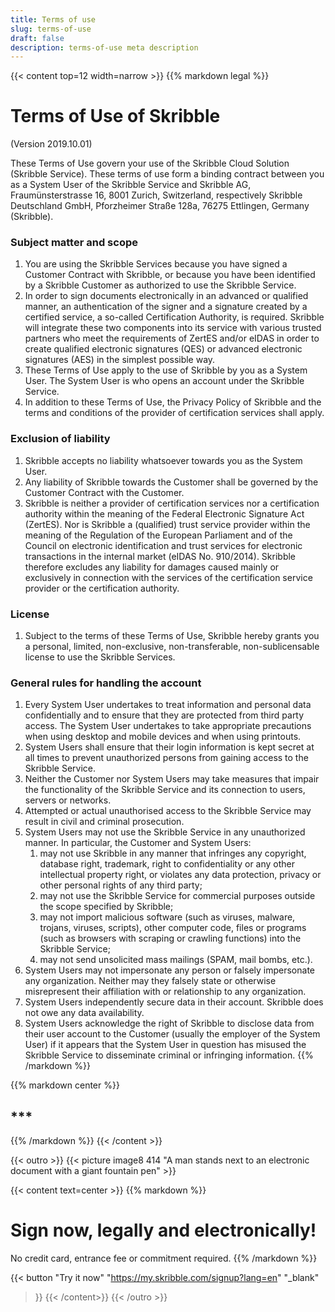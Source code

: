 ```yaml
---
title: Terms of use
slug: terms-of-use
draft: false
description: terms-of-use meta description
---
```


{{< content top=12 width=narrow >}}
{{% markdown legal %}}
# Terms of Use of Skribble
(Version 2019.10.01)

These Terms of Use govern your use of the Skribble Cloud Solution (Skribble Service). These terms of use form a binding contract between you as a System User of the Skribble Service and Skribble AG, Fraumünsterstrasse 16, 8001 Zurich, Switzerland, respectively Skribble Deutschland GmbH, Pforzheimer Straße 128a, 76275 Ettlingen, Germany (Skribble).

### Subject matter and scope
1. You are using the Skribble Services because you have signed a Customer Contract with Skribble, or because you have been identified by a Skribble Customer as authorized to use the Skribble Service.
2. In order to sign documents electronically in an advanced or qualified manner, an authentication of the signer and a signature created by a certified service, a so-called Certification Authority, is required. Skribble will integrate these two components into its service with various trusted partners who meet the requirements of ZertES and/or eIDAS in order to create qualified electronic signatures (QES) or advanced electronic signatures (AES) in the simplest possible way.
3. These Terms of Use apply to the use of Skribble by you as a System User. The System User is who opens an account under the Skribble Service.
4. In addition to these Terms of Use, the Privacy Policy of Skribble and the terms and conditions of the provider of certification services shall apply.

### Exclusion of liability
1. Skribble accepts no liability whatsoever towards you as the System User.
2. Any liability of Skribble towards the Customer shall be governed by the Customer Contract with the Customer.
3. Skribble is neither a provider of certification services nor a certification authority within the meaning of the Federal Electronic Signature Act (ZertES). Nor is Skribble a (qualified) trust service provider within the meaning of the Regulation of the European Parliament and of the Council on electronic identification and trust services for electronic transactions in the internal market (eIDAS No. 910/2014). Skribble therefore excludes any liability for damages caused mainly or exclusively in connection with the services of the certification service provider or the certification authority.

### License
1. Subject to the terms of these Terms of Use, Skribble hereby grants you a personal, limited, non-exclusive, non-transferable, non-sublicensable license to use the Skribble Services.

### General rules for handling the account
1. Every System User undertakes to treat information and personal data confidentially and to ensure that they are protected from third party access. The System User undertakes to take appropriate precautions when using desktop and mobile devices and when using printouts.
2. System Users shall ensure that their login information is kept secret at all times to prevent unauthorized persons from gaining access to the Skribble Service.
3. Neither the Customer nor System Users may take measures that impair the functionality of the Skribble Service and its connection to users, servers or networks.
4. Attempted or actual unauthorised access to the Skribble Service may result in civil and criminal prosecution.
5. System Users may not use the Skribble Service in any unauthorized manner. In particular, the Customer and System Users:
    1. may not use Skribble in any manner that infringes any copyright, database right, trademark, right to confidentiality or any other intellectual property right, or violates any data protection, privacy or other personal rights of any third party;
    2. may not use the Skribble Service for commercial purposes outside the scope specified by Skribble;
    3. may not import malicious software (such as viruses, malware, trojans, viruses, scripts), other computer code, files or programs (such as browsers with scraping or crawling functions) into the Skribble Service;
    4. may not send unsolicited mass mailings (SPAM, mail bombs, etc.).
6. System Users may not impersonate any person or falsely impersonate any organization. Neither may they falsely state or otherwise misrepresent their affiliation with or relationship to any organization.
7. System Users independently secure data in their account. Skribble does not owe any data availability.
8. System Users acknowledge the right of Skribble to disclose data from their user account to the Customer (usually the employer of the System User) if it appears that the System User in question has misused the Skribble Service to disseminate criminal or infringing information.
{{% /markdown %}}

{{% markdown center %}}
## ***
{{% /markdown %}}
{{< /content >}}

[//]: # (--------------------------------------------------------------------------------------------------------------)

{{< outro >}}
{{< picture image8 414 "A man stands next to an electronic document with a giant fountain pen" >}}

{{< content text=center >}}
{{% markdown %}}
# Sign now, legally and electronically!
No credit card, entrance fee or commitment required.
{{% /markdown %}}

{{< button
  "Try it now"
  "https://my.skribble.com/signup?lang=en"
  "_blank"
>}}
{{< /content>}}
{{< /outro >}}